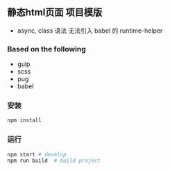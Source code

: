 ## 静态html页面 项目模版
* async, class 语法 无法引入 babel 的 runtime-helper

### Based on the following
* gulp
* scss
* pug
* babel

### 安装
```bash
npm install
```

### 运行
```bash
npm start # develop
npm run build  # build project
```